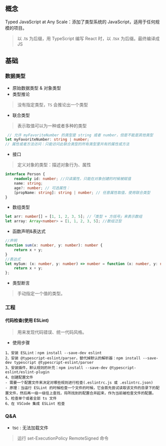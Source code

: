 ## 概念
Typed JavaScript at Any Scale：添加了类型系统的 JavaScript，适用于任何规模的项目。
> 以 .ts 为后缀，用 TypeScript 编写 React 时，以 .tsx 为后缀。最终编译成 JS
## 基础
### 数据类型
- 原始数据类型 & 对象类型
- 类型推论
> 没有指定类型，`TS` 会推论出一个类型
- 联合类型
> 表示取值可以为一种或者多种的类型
```typescript
 // 允许 myFavoriteNumber 的类型是 string 或者 number，但是不能是其他类型
let myFavoriteNumber: string | number;
// 属性或者方法访问：只能访问此联合类型的所有类型里共有的属性或方法
```
- 接口
> 定义对象的类型：描述对象行为、属性
```typescript
interface Person {
    readonly id: number; //只读属性，只能在对象创建的时候被赋值
    name: string;
    age?: number; // 可选属性： 
    [propName: string]: string | number; // 任意属性取值，使用联合类型
}
```
- 数组类型
```typescript
let arr: number[] = [1, 1, 2, 3, 5]; //「类型 + 方括号」来表示数组
let array: Array<number> = [1, 1, 2, 3, 5]; //数组泛型
```
- 函数声明&表达式
```typescript
//声明
function sum(x: number, y: number): number {
    return x + y;
}
//表达式
let mySum: (x: number, y: number) => number = function (x: number, y: number): number {
    return x + y;
};
```

- 类型断言
> 手动指定一个值的类型。

### 工程
#### 代码检查(使用 ESLint)
> 用来发现代码错误、统一代码风格。 
- 使用步骤
```text
1、安装 ESLint：npm install --save-dev eslint
2、安装 @typescript-eslint/parser，替代掉默认的解析器：npm install --save-dev typescript @typescript-eslint/parser
3、安装插件，默认规则的补充：npm install --save-dev @typescript-eslint/eslint-plugin
4、创建配置文件
- 需要一个配置文件来决定对哪些规则进行检查(.eslintrc.js 或 .eslintrc.json)
- 原理：当运行 ESLint 的时候检查一个文件的时候，它会首先尝试读取该文件的目录下的配置文件，然后再一级一级往上查找，将所找到的配置合并起来，作为当前被检查文件的配置。
5、检查单个或者全部 ts 文件
6、在 VSCode 集成 ESLint 检查
```



### Q&A
- tsc : 无法加载文件
> 运行 set-ExecutionPolicy RemoteSigned 命令